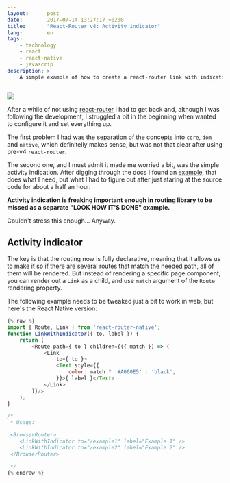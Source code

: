 ```yaml
---
layout:      post
date:        2017-07-14 13:27:17 +0200
title:       "React-Router v4: Activity indicator"
lang:        en
tags:
    - technology
    - react
    - react-native
    - javascrip
description: >
    A simple example of how to create a react-router link with indication of being active
---
```

[![](https://camo.githubusercontent.com/f63754b8412368e820601967af6dea84312b925b/68747470733a2f2f7265616374747261696e696e672e636f6d2f72656163742d726f757465722f616e64726f69642d6368726f6d652d313434783134342e706e67)][0]

After a while of not using [react-router][0] I had to get back and, although I was following the development, I struggled a bit in the beginning when wanted to configure it and set everything up.

The first problem I had was the separation of the concepts into `core`, `dom` and `native`, which definitelly makes sense, but was not that clear after using pre-v4 `react-router`.

The second one, and I must admit it made me worried a bit, was the simple activity indication. After digging through the docs I found an [example][1], that does what I need, but what I had to figure out after just staring at the source code for about a half an hour.

__Activity indication is freaking important enough in routing library to be missed as a separate \"LOOK HOW IT'S DONE\" example.__

Couldn't stress this enough... Anyway.

## Activity indicator

The key is that the routing now is fully declarative, meaning that it allows us to make it so if there are several routes that match the needed path, all of them will be rendered. But instead of rendering a specific page component, you can render out a `Link` as a child, and use `match` argument of the `Route` rendering property.

The following example needs to be tweaked just a bit to work in web, but here's the React Native version:

```javascript
{% raw %}
import { Route, Link } from 'react-router-native';
function LinkWithIndicator({ to, label }) {
    return (
        <Route path={ to } children={({ match }) => (
            <Link
                to={ to }>
                <Text style={{
                    color: match ? '#A060E5' : 'black',
                }}>{ label }</Text>
            </Link>
        )}/>
    );
}

/*
 * Usage:

 <BrowserRouter>
    <LinkWithIndicator to="/example1" label="Example 1" />
    <LinkWithIndicator to="/example2" label="Example 2" />
 </BrowserRouter>

 */
{% endraw %}
```

[1]: https://reacttraining.com/react-router/native/example/custom-link
[0]: https://reacttraining.com/react-router/
